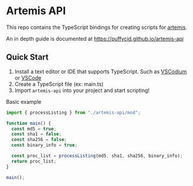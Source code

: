 # Artemis API

This repo contains the TypeScript bindings for creating scripts for
[artemis](https://github.com/puffycid/artemis).

An in depth guide is documented at https://puffycid.github.io/artemis-api

## Quick Start

1. Install a text editor or IDE that supports TypeScript. Such as  [VSCodium](https://vscodium.com/)
   or [VSCode](https://code.visualstudio.com/)
2. Create a TypeScript file (ex: main.ts)
3. Import `artemis-api` into your project and start scripting!

Basic example

```typescript
import { processListing } from "./artemis-api/mod";

function main() {
  const md5 = true;
  const sha1 = false;
  const sha256 = false;
  const binary_info = true;

  const proc_list = processListing(md5, sha1, sha256, binary_info);
  return proc_list;
}

main();
```

